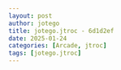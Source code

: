 ```yaml
---
layout: post
author: jotego
title: jotego.jtroc - 6d1d2ef
date: 2025-01-24
categories: [Arcade, jtroc]
tags: [jotego.jtroc]
---
```


